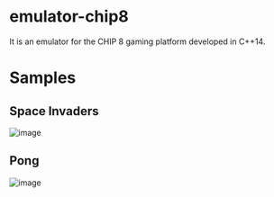 # emulator-chip8
It is an emulator for the CHIP 8 gaming platform developed in C++14.

# Samples

## Space Invaders
![image](https://user-images.githubusercontent.com/3640897/188718108-db0a75df-fadc-454e-af02-4f46d1d9167c.png)

## Pong
![image](https://user-images.githubusercontent.com/3640897/188718445-f6002bf9-eafd-4666-91bc-3c9de17c49be.png)
